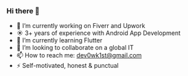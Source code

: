 ### Hi there 👋


- 🔭 I’m currently working on Fiverr and Upwork
- :sunny:  3+ years of experience with Android App Development
- 🌱 I’m currently learning Flutter 
- 👯 I’m looking to collaborate on a global IT
- 📫 How to reach me: dev0wk1st@gmail.com
- ⚡ Self-motivated, honest & punctual 

<!--
**Farjuu/Farjuu** is a ✨ _special_ ✨ repository because its `README.md` (this file) appears on your GitHub profile.

Here are some ideas to get you started:

- 🔭 I’m currently working on Fiverr and Upwork
- 😄 3+ years of experience with Android App Development
- 🌱 I’m currently learning Flutter 
- 👯 I’m looking to collaborate on a global IT
- 📫 How to reach me: dev0wk1st@gmail.com
- ⚡ Self-motivated, honest & punctual 
-->


